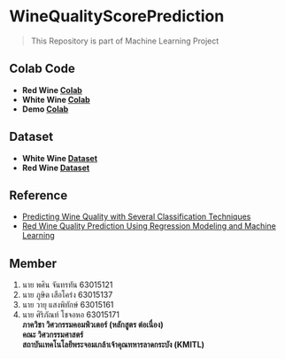 # WineQualityScorePrediction
> This Repository is part of Machine Learning Project 
## Colab Code
- **Red Wine [Colab](https://colab.research.google.com/drive/1EAKycJeLX5Ak5KGElpAwQzC6Q4OvYbv_?usp=sharing)**
- **White Wine [Colab](https://colab.research.google.com/drive/1jlC0uivU32PAATmLi_dagJ18VRDv6hgi?usp=sharing)**
- **Demo [Colab](https://colab.research.google.com/drive/1MhPEsA5hiRjCMtnC3-uIEyqN6nXRcGsJ?usp=sharing)**
## Dataset
- **White Wine [Dataset](https://www.kaggle.com/datasets/brendan45774/wine-quality?select=winequality-white.csv)**
- **Red Wine [Dataset](https://www.kaggle.com/datasets/brendan45774/wine-quality?select=winequality-red.csv)**
## Reference
- [Predicting Wine Quality with Several Classification Techniques](https://towardsdatascience.com/predicting-wine-quality-with-several-classification-techniques-179038ea6434)
- [Red Wine Quality Prediction Using Regression Modeling and Machine Learning](https://towardsdatascience.com/red-wine-quality-prediction-using-regression-modeling-and-machine-learning-7a3e2c3e1f46)
## Member
1. นาย พศิน จันทรทัน 63015121
2. นาย ภูษิต เสือโคร่ง 63015137
3. นาย วายุ แสงพิทักษ์ 63015161
4. นาย ศิริภัณท์ โชจอหอ 63015171\
**ภาควิชา วิศวกรรมคอมพิวเตอร์ (หลักสูตร ต่อเนื่อง)\
คณะ วิศวกรรมศาสตร์\
สถาบันเทคโนโลยีพระจอมเกล้าเจ้าคุณทหารลาดกระบัง (KMITL)**
